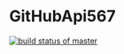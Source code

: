 # GitHubApi567
[![build status of master](https://travis-ci.org/hygithub3901/GitHubApi567.svg?branch=HW05a_Mocking)](https://travis-ci.org/hygithub3901/GitHubApi567)
